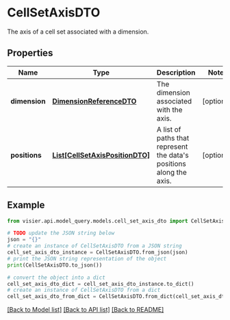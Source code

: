 # CellSetAxisDTO

The axis of a cell set associated with a dimension.

## Properties

Name | Type | Description | Notes
------------ | ------------- | ------------- | -------------
**dimension** | [**DimensionReferenceDTO**](DimensionReferenceDTO.md) | The dimension associated with the axis. | [optional] 
**positions** | [**List[CellSetAxisPositionDTO]**](CellSetAxisPositionDTO.md) | A list of paths that represent the data&#39;s positions along the axis. | [optional] 

## Example

```python
from visier.api.model_query.models.cell_set_axis_dto import CellSetAxisDTO

# TODO update the JSON string below
json = "{}"
# create an instance of CellSetAxisDTO from a JSON string
cell_set_axis_dto_instance = CellSetAxisDTO.from_json(json)
# print the JSON string representation of the object
print(CellSetAxisDTO.to_json())

# convert the object into a dict
cell_set_axis_dto_dict = cell_set_axis_dto_instance.to_dict()
# create an instance of CellSetAxisDTO from a dict
cell_set_axis_dto_from_dict = CellSetAxisDTO.from_dict(cell_set_axis_dto_dict)
```
[[Back to Model list]](../README.md#documentation-for-models) [[Back to API list]](../README.md#documentation-for-api-endpoints) [[Back to README]](../README.md)


